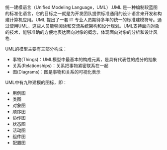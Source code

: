 统一建模语言（Unified Modeling Language，UML）.UML 是一种编制软蓝图的标准化语言，它的目标之一就是为开发团队提供标准通用的设计语言来开发和构建计算机应用。UML 提出了一套 IT 专业人员期待多年的统一的标准建模符号。通过使用UML，这些人员能够阅读和交流系统架构和设计规划。UML支持面向对象的技术，能够准确的方便地表达面向对像的概念，体现面向对象的分析和设计风格.

UML的模型主要有三部分构成：

- 事物(Things)：UML模型中最基本的构成元素，是具有代表性的成分的抽象 
- 关系(Relationships)：关系把事物紧密联系在一起 
- 图(Diagrams)：图是事物和关系的可视化表示 


UML中有九种建模的图标，即：

- 用例图
- 类图
- 对象图
- 顺序图
- 协作图
- 状态图
- 活动图
- 组件图
- 配置图


